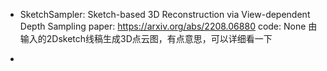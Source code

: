- SketchSampler: Sketch-based 3D Reconstruction via View-dependent Depth Sampling
paper: https://arxiv.org/abs/2208.06880
code: None
由输入的2Dsketch线稿生成3D点云图，有点意思，可以详细看一下

- 
